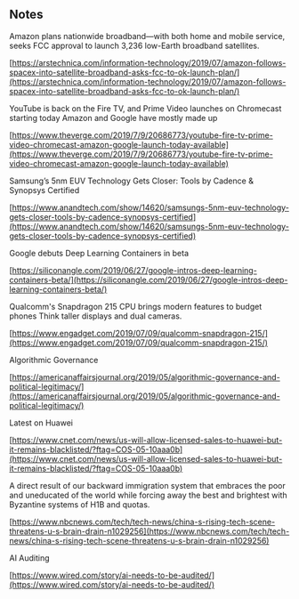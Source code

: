 ## Notes

Amazon plans nationwide broadband—with both home and mobile service, seeks FCC approval to launch 3,236 low-Earth broadband satellites.

[https://arstechnica.com/information-technology/2019/07/amazon-follows-spacex-into-satellite-broadband-asks-fcc-to-ok-launch-plan/](https://arstechnica.com/information-technology/2019/07/amazon-follows-spacex-into-satellite-broadband-asks-fcc-to-ok-launch-plan/)

YouTube is back on the Fire TV, and Prime Video launches on Chromecast starting today
Amazon and Google have mostly made up

[https://www.theverge.com/2019/7/9/20686773/youtube-fire-tv-prime-video-chromecast-amazon-google-launch-today-available](https://www.theverge.com/2019/7/9/20686773/youtube-fire-tv-prime-video-chromecast-amazon-google-launch-today-available)

Samsung’s 5nm EUV Technology Gets Closer: Tools by Cadence & Synopsys Certified

[https://www.anandtech.com/show/14620/samsungs-5nm-euv-technology-gets-closer-tools-by-cadence-synopsys-certified](https://www.anandtech.com/show/14620/samsungs-5nm-euv-technology-gets-closer-tools-by-cadence-synopsys-certified)

Google debuts Deep Learning Containers in beta

[https://siliconangle.com/2019/06/27/google-intros-deep-learning-containers-beta/](https://siliconangle.com/2019/06/27/google-intros-deep-learning-containers-beta/)

Qualcomm's Snapdragon 215 CPU brings modern features to budget phones
Think taller displays and dual cameras.

[https://www.engadget.com/2019/07/09/qualcomm-snapdragon-215/](https://www.engadget.com/2019/07/09/qualcomm-snapdragon-215/)

Algorithmic Governance

[https://americanaffairsjournal.org/2019/05/algorithmic-governance-and-political-legitimacy/](https://americanaffairsjournal.org/2019/05/algorithmic-governance-and-political-legitimacy/)

Latest on Huawei

[https://www.cnet.com/news/us-will-allow-licensed-sales-to-huawei-but-it-remains-blacklisted/?ftag=COS-05-10aaa0b](https://www.cnet.com/news/us-will-allow-licensed-sales-to-huawei-but-it-remains-blacklisted/?ftag=COS-05-10aaa0b)

A direct result of our backward immigration system that embraces the poor and uneducated of the world while forcing away the best and brightest with Byzantine systems of H1B and quotas.

[https://www.nbcnews.com/tech/tech-news/china-s-rising-tech-scene-threatens-u-s-brain-drain-n1029256](https://www.nbcnews.com/tech/tech-news/china-s-rising-tech-scene-threatens-u-s-brain-drain-n1029256)

AI Auditing 

[https://www.wired.com/story/ai-needs-to-be-audited/](https://www.wired.com/story/ai-needs-to-be-audited/)
